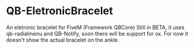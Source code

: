 # QB-EletronicBracelet
An eletronic bracelet for FiveM (Framework QBCore) Still in BETA, it uses qb-radialmenu and QB-Notify, soon there will be support for ox. For now it doesn't show the actual bracelet on the ankle.
